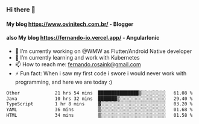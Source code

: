 ### Hi there 👋

#### My blog https://www.ovinitech.com.br/ - Blogger
#### also My blog https://fernando-io.vercel.app/ - AngularIonic

- 🔭 I’m currently working on @WMW as Flutter/Android Native developer
- 🌱 I’m currently learning and work with Kubernetes
- 📫 How to reach me: fernando.rosaink@gmail.com 
- ⚡ Fun fact: When i saw my first code i swore i would never work with programming, and here we are today :)

<!--START_SECTION:waka-->

```txt
Other             21 hrs 54 mins  ███████████████▒░░░░░░░░░   61.08 %
Java              10 hrs 32 mins  ███████▒░░░░░░░░░░░░░░░░░   29.40 %
TypeScript        1 hr 8 mins     ▓░░░░░░░░░░░░░░░░░░░░░░░░   03.20 %
YAML              36 mins         ▒░░░░░░░░░░░░░░░░░░░░░░░░   01.68 %
HTML              34 mins         ▒░░░░░░░░░░░░░░░░░░░░░░░░   01.58 %
```

<!--END_SECTION:waka-->
